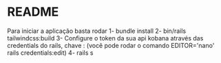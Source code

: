# README

Para iniciar a aplicação basta rodar
1- bundle install
2- bin/rails tailwindcss:build
3- Configure o token da sua api kobana através das credentials do rails, chave : (você pode rodar o comando EDITOR='nano' rails credentials:edit)
4- rails s


